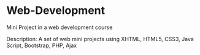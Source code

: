 # Web-Development
Mini Project in a web development course

Description: A set of web mini projects using XHTML, HTML5, CSS3, Java Script, Bootstrap, PHP, Ajax
